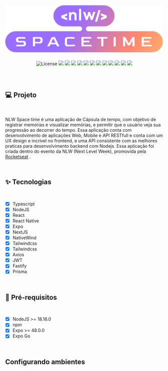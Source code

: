 <h1 align="center">
  <img
    src=".github/assets/nlw-spacetime-logo.svg"
    alt="NLW Spacetime Logo"
    title="NLW Spacetime"
    width="660px"
  />
</h1>
<p align="center">
  <img alt="License" src="https://img.shields.io/static/v1?label=license&message=MIT&color=#04d361&labelColor=#0A1033">

  <img src="https://img.shields.io/static/v1?label=NLW&message=SpaceTime&color=#04d361&labelColor=#0A1033">

  <img src="https://img.shields.io/static/v1?label=Rocketseat&message=Ignite&color=#04d361&labelColor=#0A1033">

  <img src="https://img.shields.io/static/v1?label=ReactNative&message=0.71.8&color=#04d361&labelColor=#0A1033">

  <img src="https://img.shields.io/static/v1?label=Expo&message=48.0.15&color=#04d361&labelColor=#0A1033">

  <img src="https://img.shields.io/static/v1?label=Nativewind&message=2.0.11&color=#04d361&labelColor=#0A1033">

  <img src="https://img.shields.io/static/v1?label=Expo-Router&message=1.5.3&color=#04d361&labelColor=#0A1033">

  <img src="https://img.shields.io/static/v1?label=Nativewind&message=2.0.11&color=#04d361&labelColor=#0A1033">

  <img src="https://img.shields.io/static/v1?label=prisma&message=4.14.0&color=#04d361&labelColor=#0A1033">
  
  <img src="https://img.shields.io/static/v1?label=fastify&message=4.17&color=#04d361&labelColor=#0A1033">

  <img src="https://img.shields.io/static/v1?label=react&message=18.2.0&color=#04d361&labelColor=#0A1033">

  <img src="https://img.shields.io/static/v1?label=nextjs&message=13.4.2&color=#04d361&labelColor=#0A1033">

  <img src="https://img.shields.io/static/v1?label=tailwindcss&message=3.3.2&color=#04d361&labelColor=#0A1033">
</p>

<br><br>

## 💻 **Projeto**

<br>

NLW Space time é uma aplicação de Cápsula de tempo, com objetivo de registrar memórias e visualizar memórias, e permitir que o usuário veja sua progressão ao decorrer do tempo. Essa aplicação conta com desenvolvimento de aplicações Web, Mobile e API RESTfull e conta com um UX design e incrível no frontend, e uma API consistente com as melhores praticas para desenvolvimento backend com Nodejs. Essa aplicação foi criada dentro do evento da NLW (Next Level Week), promovida pela
<a href="https://www.rocketseat.com.br">Rocketseat</a> .

<br>

## ✨ **Tecnologias**

<br>

- [x] Typescript
- [x] NodeJS
- [x] React
- [x] React Native
- [x] Expo
- [x] NextJS
- [x] NativeWind
- [x] Tailwindcss
- [x] Tailwindcss
- [x] Axios
- [x] JWT
- [x] Fastify
- [x] Prisma

<br>

## 📄 **Pré-requisitos**

<br>

- [x] NodeJS >= 18.16.0
- [x] npm
- [x] Expo >= 48.0.0
- [x] Expo Go

<br>

## Configurando ambientes

<br>

